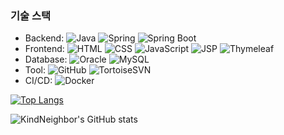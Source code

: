 <!--
**KindNeighbor/KindNeighbor** is a ✨ _special_ ✨ repository because its `README.md` (this file) appears on your GitHub profile.

Here are some ideas to get you started:

- 🔭 I’m currently working on ...
- 🌱 I’m currently learning ...
- 👯 I’m looking to collaborate on ...
- 🤔 I’m looking for help with ...
- 💬 Ask me about ...
- 📫 How to reach me: ...
- 😄 Pronouns: ...
- ⚡ Fun fact: ...
-->

### 기술 스택

- Backend: ![Java](https://img.shields.io/badge/-Java-orange) ![Spring](https://img.shields.io/badge/-Spring-brightgreen) ![Spring Boot](https://img.shields.io/badge/-Spring%20Boot-brightgreen)
- Frontend: ![HTML](https://img.shields.io/badge/-HTML-orange) ![CSS](https://img.shields.io/badge/-CSS-blue) ![JavaScript](https://img.shields.io/badge/-JavaScript-yellow) ![JSP](https://img.shields.io/badge/-JSP-green) ![Thymeleaf](https://img.shields.io/badge/-Thymeleaf-brightgreen)
- Database: ![Oracle](https://img.shields.io/badge/-Oracle-red) ![MySQL](https://img.shields.io/badge/-MySQL-blue)
- Tool: ![GitHub](https://img.shields.io/badge/-GitHub-black) ![TortoiseSVN](https://img.shields.io/badge/-TortoiseSVN-blue)
- CI/CD: ![Docker](https://img.shields.io/badge/-Docker-blue)

[![Top Langs](https://github-readme-stats-ten-ecru-51.vercel.app/api/top-langs/?username=KindNeighbor&langs_count=10&layout=compact&theme=dark)](https://github.com/KindNeighbor/KindNeighbor)

![KindNeighbor's GitHub stats](https://github-readme-stats-ten-ecru-51.vercel.app/api?username=KindNeighbor&theme=dark&show_icons=true)
